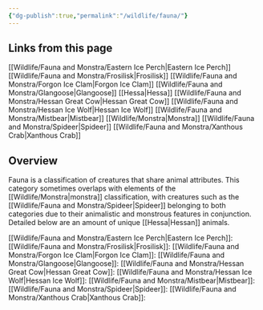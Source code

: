 ```yaml
---
{"dg-publish":true,"permalink":"/wildlife/fauna/"}
---
```


## Links from this page
[[Wildlife/Fauna and Monstra/Eastern Ice Perch\|Eastern Ice Perch]]
[[Wildlife/Fauna and Monstra/Frosilisk\|Frosilisk]]
[[Wildlife/Fauna and Monstra/Forgon Ice Clam\|Forgon Ice Clam]]
[[Wildlife/Fauna and Monstra/Glangoose\|Glangoose]]
[[Hessa\|Hessa]]
[[Wildlife/Fauna and Monstra/Hessan Great Cow\|Hessan Great Cow]]
[[Wildlife/Fauna and Monstra/Hessan Ice Wolf\|Hessan Ice Wolf]]
[[Wildlife/Fauna and Monstra/Mistbear\|Mistbear]]
[[Wildlife/Monstra\|Monstra]]
[[Wildlife/Fauna and Monstra/Spideer\|Spideer]]
[[Wildlife/Fauna and Monstra/Xanthous Crab\|Xanthous Crab]]
## Overview
Fauna is a classification of creatures that share animal attributes. This category sometimes overlaps with elements of the [[Wildlife/Monstra\|monstra]] classification, with creatures such as the [[Wildlife/Fauna and Monstra/Spideer\|Spideer]] belonging to both categories due to their animalistic and monstrous features in conjunction. Detailed below are an amount of unique [[Hessa\|Hessan]] animals.

[[Wildlife/Fauna and Monstra/Eastern Ice Perch\|Eastern Ice Perch]]:
[[Wildlife/Fauna and Monstra/Frosilisk\|Frosilisk]]:
[[Wildlife/Fauna and Monstra/Forgon Ice Clam\|Forgon Ice Clam]]:
[[Wildlife/Fauna and Monstra/Glangoose\|Glangoose]]:
[[Wildlife/Fauna and Monstra/Hessan Great Cow\|Hessan Great Cow]]:
[[Wildlife/Fauna and Monstra/Hessan Ice Wolf\|Hessan Ice Wolf]]:
[[Wildlife/Fauna and Monstra/Mistbear\|Mistbear]]:
[[Wildlife/Fauna and Monstra/Spideer\|Spideer]]:
[[Wildlife/Fauna and Monstra/Xanthous Crab\|Xanthous Crab]]: